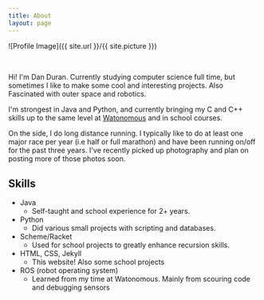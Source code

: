 ```yaml
---
title: About
layout: page
---
```


![Profile Image]({{ site.url }}/{{ site.picture }})

<br>

<p>Hi! I'm Dan Duran. Currently studying computer science full time, but sometimes I like to make some cool and interesting projects. Also Fascinated with outer space and robotics.</p>

<p>I'm strongest in Java and Python, and currently bringing my C and C++ skills up to the same level at <a href="https://www.watonomous.ca/">Watonomous</a> and in school courses.</p>

<p>On the side, I do long distance running. I typically like to do at least one major race per year (i.e half or full marathon) and have been running on/off for the past three years. I've recently picked up photography and plan on posting more of those photos soon. </p>

<h2>Skills</h2>

<ul class="skill-list">
	<li>Java 
	<ul>
	<li> Self-taught and school experience for 2+ years.</li>
	</ul></li>
	<li>Python
	<ul><li> Did various small projects with scripting and databases. </li></ul>
		</li>
	<li>Scheme/Racket
	<ul><li> Used for school projects to greatly enhance recursion skills.</li></ul>
	</li>
	<li>HTML, CSS, Jekyll
	<ul><li>This website! Also some school projects</li></ul>
		</li>
<li>ROS (robot operating system)
	<ul><li>Learned from my time at Watonomous. Mainly from scouring code and debugging sensors</li></ul>
		</li>

</ul>